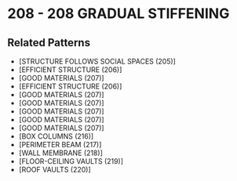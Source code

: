 # 208 - 208 GRADUAL STIFFENING

## Related Patterns

- [STRUCTURE FOLLOWS SOCIAL SPACES (205)]
- [EFFICIENT STRUCTURE (206)]
- [GOOD MATERIALS (207)]
- [EFFICIENT STRUCTURE (206)]
- [GOOD MATERIALS (207)]
- [GOOD MATERIALS (207)]
- [GOOD MATERIALS (207)]
- [GOOD MATERIALS (207)]
- [GOOD MATERIALS (207)]
- [BOX COLUMNS (216)]
- [PERIMETER BEAM (217)]
- [WALL MEMBRANE (218)]
- [FLOOR-CEILING VAULTS (219)]
- [ROOF VAULTS (220)]
